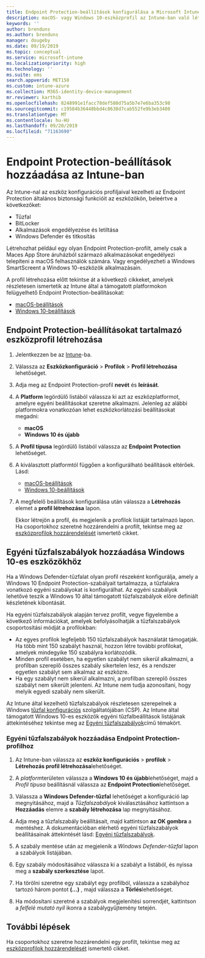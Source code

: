 ```yaml
---
title: Endpoint Protection-beállítások konfigurálása a Microsoft Intune-ban – Azure | Microsoft Docs
description: macOS- vagy Windows 10-eszközprofil az Intune-ban való létrehozásakor létrehozhat Endpoint Protection-beállításokat is.
keywords: ''
author: brenduns
ms.author: brenduns
manager: dougeby
ms.date: 09/19/2019
ms.topic: conceptual
ms.service: microsoft-intune
ms.localizationpriority: high
ms.technology: ''
ms.suite: ems
search.appverid: MET150
ms.custom: intune-azure
ms.collection: M365-identity-device-management
mr.reviewer: karthib
ms.openlocfilehash: 8248991e1facc78def580d75a5b7e7e6ba353c98
ms.sourcegitcommit: c19584b36448bbd4c8638d7cab552fe9b3eb3408
ms.translationtype: MT
ms.contentlocale: hu-HU
ms.lasthandoff: 09/20/2019
ms.locfileid: "71163690"
---
```

# <a name="add-endpoint-protection-settings-in-intune"></a>Endpoint Protection-beállítások hozzáadása az Intune-ban  

Az Intune-nal az eszköz konfigurációs profiljaival kezelheti az Endpoint Protection általános biztonsági funkcióit az eszközökön, beleértve a következőket:  
- Tűzfal   
- BitLocker  
- Alkalmazások engedélyezése és letiltása  
- Windows Defender és titkosítás  

Létrehozhat például egy olyan Endpoint Protection-profilt, amely csak a Maces App Store áruházból származó alkalmazásokat engedélyezi telepíteni a macOS felhasználók számára. Vagy engedélyezheti a Windows SmartScreent a Windows 10-eszközök alkalmazásain.  

A profil létrehozása előtt tekintse át a következő cikkeket, amelyek részletesen ismertetik az Intune által a támogatott platformokon felügyelhető Endpoint Protection-beállításokat:  
   - [macOS-beállítások](endpoint-protection-macos.md)  
   - [Windows 10-beállítások](endpoint-protection-windows-10.md)  

## <a name="create-a-device-profile-containing-endpoint-protection-settings"></a>Endpoint Protection-beállításokat tartalmazó eszközprofil létrehozása  

1. Jelentkezzen be az [Intune](https://go.microsoft.com/fwlink/?linkid=2090973)-ba.  
3. Válassza az **Eszközkonfiguráció** > **Profilok** > **Profil létrehozása** lehetőséget.  
4. Adja meg az Endpoint Protection-profil **nevét** és **leírását**.  
5. A **Platform** legördülő listából válassza ki azt az eszközplatformot, amelyre egyéni beállításokat szeretne alkalmazni. Jelenleg az alábbi platformokra vonatkozóan lehet eszközkorlátozási beállításokat megadni:  
   - **macOS**  
   - **Windows 10 és újabb**  
6. A **Profil típusa** legördülő listából válassza az **Endpoint Protection** lehetőséget.  
7. A kiválasztott platformtól függően a konfigurálható beállítások eltérőek. Lásd:  
   - [macOS-beállítások](endpoint-protection-macos.md)  
   - [Windows 10-beállítások](endpoint-protection-windows-10.md)  

8. A megfelelő beállítások konfigurálása után válassza a **Létrehozás** elemet a **profil létrehozása** lapon.  

   Ekkor létrejön a profil, és megjelenik a profilok listáját tartalmazó lapon. Ha csoportokhoz szeretné hozzárendelni a profilt, tekintse meg az [eszközprofilok hozzárendelését](device-profile-assign.md) ismertető cikket.  

## <a name="add-custom-firewall-rules-for-windows-10-devices"></a>Egyéni tűzfalszabályok hozzáadása Windows 10-es eszközökhöz  

Ha a Windows Defender-tűzfalat olyan profil részeként konfigurálja, amely a Windows 10 Endpoint Protection-szabályait tartalmazza, a tűzfalakra vonatkozó egyéni szabályokat is konfigurálhat. Az egyéni szabályok lehetővé teszik a Windows 10 által támogatott tűzfalszabályok előre definiált készletének kibontását.  

Ha egyéni tűzfalszabályok alapján tervez profilt, vegye figyelembe a következő információkat, amelyek befolyásolhatják a tűzfalszabályok csoportosítási módját a profilokban:  
- Az egyes profilok legfeljebb 150 tűzfalszabályok használatát támogatják. Ha több mint 150 szabályt használ, hozzon létre további profilokat, amelyek mindegyike 150 szabályra korlátozódik.  
- Minden profil esetében, ha egyetlen szabályt nem sikerül alkalmazni, a profilban szereplő összes szabály sikertelen lesz, és a rendszer egyetlen szabályt sem alkalmaz az eszközre.  
- Ha egy szabályt nem sikerül alkalmazni, a profilban szereplő összes szabályt nem sikerült jelenteni. Az Intune nem tudja azonosítani, hogy melyik egyedi szabály nem sikerült.  

Az Intune által kezelhető tűzfalszabályok részletesen szerepelnek a Windows [tűzfal konfigurációs]( https://docs.microsoft.com/windows/client-management/mdm/firewall-csp) szolgáltatójában (CSP). Az Intune által támogatott Windows 10-es eszközök egyéni tűzfalbeállítások listájának áttekintéséhez tekintse meg az [Egyéni tűzfalszabályok](endpoint-protection-windows-10.md#firewall-rules)című témakört.  

### <a name="to-add-custom-firewall-rules-to-an-endpoint-protection-profile"></a>Egyéni tűzfalszabályok hozzáadása Endpoint Protection-profilhoz  

1. Az Intune-ban válassza az **eszköz konfigurációs** > **profilok** > **Létrehozás profil létrehozása**lehetőséget.  

2. A *platform*területen válassza a **Windows 10 és újabb**lehetőséget, majd a *Profil típusa* beállításnál válassza az **Endpoint Protection**lehetőséget.  

3. Válassza a **Windows Defender-tűzfal** lehetőséget a konfiguráció lap megnyitásához, majd a *Tűzfalszabályok* kiválasztásához kattintson a **Hozzáadás** elemre a **szabály létrehozása** lap megnyitásához.  

4. Adja meg a tűzfalszabály beállításait, majd kattintson **az OK gombra** a mentéshez. A dokumentációban elérhető egyéni tűzfalszabályok beállításainak áttekintését lásd: [Egyéni tűzfalszabályok](endpoint-protection-windows-10.md#firewall-rules).  

5. A szabály mentése után az megjelenik a *Windows Defender-tűzfal* lapon a szabályok listájában.  

6. Egy szabály módosításához válassza ki a szabályt a listából, és nyissa meg a **szabály szerkesztése** lapot.  

7. Ha törölni szeretne egy szabályt egy profilból, válassza a szabályhoz tartozó három pontot **(...)** , majd válassza a **Törlés**lehetőséget.  

8. Ha módosítani szeretné a szabályok megjelenítési sorrendjét, kattintson a *felfelé mutató nyíl* ikonra a szabálygyűjtemény tetején.  


## <a name="next-steps"></a>További lépések  

Ha csoportokhoz szeretne hozzárendelni egy profilt, tekintse meg az [eszközprofilok hozzárendelését](device-profile-assign.md) ismertető cikket.  
